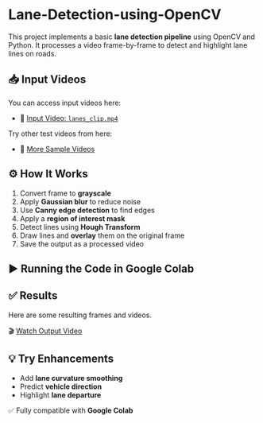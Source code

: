 # Lane-Detection-using-OpenCV

This project implements a basic **lane detection pipeline** using OpenCV and Python. It processes a video frame-by-frame to detect and highlight lane lines on roads.

## 📥 Input Videos

You can access input videos here:
- 🔗 [Input Video: `lanes_clip.mp4`](https://indianinstituteofscience-my.sharepoint.com/:f:/g/personal/poornima2024_iisc_ac_in/EgYLSGjWrD1MvILchdPC3ekBq8nq1xOd4pmZj2y0zN6d8Q?e=f7857A)

Try other test videos from here:
- 🔗 [More Sample Videos](https://indianinstituteofscience-my.sharepoint.com/:f:/g/personal/poornima2024_iisc_ac_in/EnUlTamdsLNIkoh_TgiRaBEBoVPxdfL-CSm8-9yx-xdiSw?e=heKe0K)

## ⚙️ How It Works

1. Convert frame to **grayscale**
2. Apply **Gaussian blur** to reduce noise
3. Use **Canny edge detection** to find edges
4. Apply a **region of interest mask**
5. Detect lines using **Hough Transform**
6. Draw lines and **overlay** them on the original frame
7. Save the output as a processed video

## ▶️ Running the Code in Google Colab

## ✅ Results

Here are some resulting frames and videos.

🎬 [Watch Output Video](https://indianinstituteofscience-my.sharepoint.com/:f:/g/personal/poornima2024_iisc_ac_in/ElcnE-C5rGVJiM0-4L5unj8Bde8PLf3idryMLw5zckxoUg?e=tETLmM)

## 💡 Try Enhancements

- Add **lane curvature smoothing**
- Predict **vehicle direction**
- Highlight **lane departure**

✅ Fully compatible with **Google Colab**

